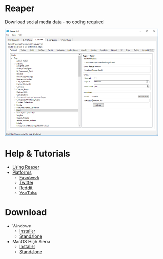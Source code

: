 # Reaper
Download social media data - no coding required

![](images/input.png)

# Help & Tutorials
- [Using Reaper](guide.md)
- [Platforms](platforms/list.md)
    - [Facebook](platforms/facebook.md)
    - [Twitter](platforms/twitter.md)
    - [Reddit](platforms/reddit.md)
    - [YouTube](platforms/youtube.md)
    
# Download
- Windows
    - [Installer](https://github.com/ScriptSmith/reaper/releases/download/v2.1.0/reaper-setup.exe)
    - [Standalone](https://github.com/ScriptSmith/reaper/releases/download/v2.1.0/reaper-standalone.zip)
- MacOS High Sierra
    - [Installer](https://github.com/ScriptSmith/reaper/releases/download/v2.1.0/Reaper.pkg)
    - [Standalone](https://github.com/ScriptSmith/reaper/releases/download/v2.1.0/reaper-app.zip)
